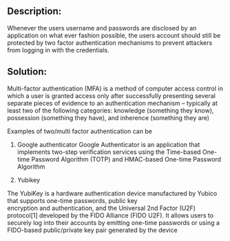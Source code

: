 ## Description:

Whenever the users username and passwords are disclosed by an application on what ever fashion possible, the 
users account should still be protected by two factor authentication mechanisms to prevent attackers
from logging in with the credentials.


## Solution:

Multi-factor authentication (MFA) is a method of computer access control in which a user is granted access only after successfully presenting several separate pieces of evidence to an authentication mechanism – typically at least two of the following categories: knowledge (something they know), possession (something they have), and inherence (something they are)

Examples of two/multi factor authentication can be 

1. Google authenticator
   Google Authenticator is an application that implements two-step verification services using the Time-based 
   One-time Password Algorithm (TOTP) and HMAC-based One-time Password Algorithm 

2. Yubikey

  The YubiKey is a hardware authentication device manufactured by Yubico that supports one-time passwords, public key   
  encryption and authentication, and the Universal 2nd Factor (U2F) protocol[1] developed by the FIDO Alliance (FIDO U2F).
  It allows users to securely log into their accounts by emitting one-time passwords or using a FIDO-based public/private
  key pair generated by the device
